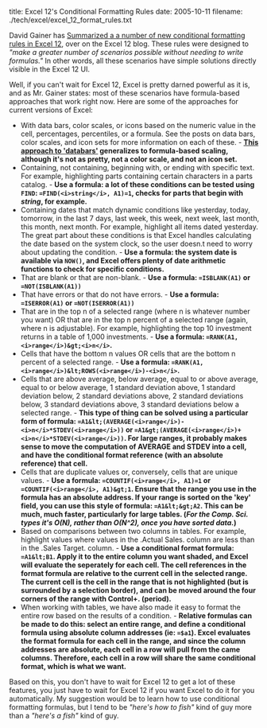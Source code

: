 title: Excel 12's Conditional Formatting Rules
date: 2005-10-11
filename: ./tech/excel/excel_12_format_rules.txt

David Gainer has <a
href="http://blogs.msdn.com/excel/archive/2005/10/11/479713.aspx">Summarized
a a number of new conditional formatting rules in Excel 12</a>, over
on the Excel 12 blog. These rules were designed to <i>"make a greater
number of scenarios possible without needing to write formulas."</i>
In other words, all these scenarios have simple solutions directly
visible in the Excel 12 UI.

Well, if you can't wait for Excel 12, Excel is pretty darned powerful
as it is, and as Mr. Gainer states: most of these scenarios have
formula-based approaches that work right now. Here are some of the
approaches for current versions of Excel:

* With data bars, color scales, or icons based on the numeric value in the cell, percentages, percentiles, or a formula. See the posts on data bars, color  scales, and icon sets for more information on each of these. - <b><a href="http://www.mschaef.com/cgi-bin/my_blosxom.cgi/tech/excel/databar.txt"> This approach to 'databars'</a> generalizes to formula-based scaling, although it's not as pretty, not a color scale, and not an icon set. </b>
* Containing, not containing, beginning with, or ending with specific text.  For example, highlighting parts containing certain characters in a parts catalog. - <b>Use a formula: a lot of these conditions can be tested using `FIND`: `=FIND(<i>string</i>, A1)=1`, checks for parts that begin with <i>string</i>, for example.</b>
* Containing dates that match dynamic conditions like yesterday, today, tomorrow, in the last 7 days, last week, this week, next week, last month, this month,  next month.  For example, highlight all items dated yesterday.  The great part about these conditions is that Excel handles calculating the date based on the  system clock, so the user doesn.t need to worry about updating the condition. - <b>Use a formula: the system date is available via `NOW()`, and Excel offers plenty of date arithmetic functions to check for specific conditions.</b>
* That are blank or that are non-blank. - <b>Use a formula: `=ISBLANK(A1)` or `=NOT(ISBLANK(A1))`</b>
* That have errors or that do not have errors. - <b>Use a formula: `=ISERROR(A1)` or `=NOT(ISERROR(A1))`</b>
* That are in the top n of a selected range (where n is whatever number you want) OR that are in the top n percent of a selected range (again, where n is  adjustable). For example, highlighting the top 10 investment returns in a table of 1,000 investments. - <b>Use a formula: `=RANK(A1, <i>range</i>)&gt;<i>n</i>`.</b>
* Cells that have the bottom n values OR cells that are the bottom n percent of a selected range. - <b>Use a formula: `=RANK(A1, <i>range</i>)&lt;ROWS(<i>range</i>)-<i>n</i>`.</b>
* Cells that are above average, below average, equal to or above average, equal to or below average, 1 standard deviation above, 1 standard deviation below, 2  standard deviations above, 2 standard deviations below, 3 standard deviations above, 3 standard deviations below a selected range. - <b> This type of thing can be solved using a particular form of formula: `=A1&lt;(AVERAGE(<i>range</i>)-<i>n</i>*STDEV(<i>range</i>))` or `=A1&gt;(AVERAGE(<i>range</i>)+<i>n</i>*STDEV(<i>range</i>))`. For large ranges, it probably makes sense to move the computation of AVERAGE and STDEV into a cell, and have the conditional format reference (with an absolute reference) that cell.</b>
* Cells that are duplicate values or, conversely, cells that are unique values. - <b>Use a formula: `=COUNTIF(<i>range</i>, A1)=1` or `=COUNTIF(<i>range</i>, A1)&gt;1`. Ensure that the range you use in the formula has an absolute address. If your range is sorted on the 'key' field, you can use this style of formula: `=A1&lt;&gt;A2`. This can be much, much faster, particularly for large tables. (<i>For the Comp. Sci. types it's O(N), rather than O(N^2), once you have sorted data.</i>)</b>
* Based on comparisons between two columns in tables.  For example, highlight values where values in the .Actual Sales. column are less than in the .Sales  Target. column. - <b>Use a conditional format formula: `=A1&lt;B1`. Apply it to the entire column you want shaded, and Excel will evaluate the seperately for each cell.  The cell references in the format formula are relative to the current cell in the selected range. The current cell is the cell in the range that is <b>not</b> highlighted (but is surrounded by a selection border), and can be moved around the four corners of the range with Control+. (period).</b>
* When working with tables, we have also made it easy to format the entire row based on the results of a condition. - <b>Relative formulas can be made to do this: select an entire range, and define a conditional formula using absolute column addresses (ie: `=$a1`). Excel evaluates the format formula for each cell in the range, and since the column addresses are absolute, each cell in a row will pull from the came columns. Therefore, each cell in a row will share the same conditional format, which is what we want.</b>



Based on this, you don't have to wait for Excel 12 to get a lot of
these features, you just have to wait for Excel 12 if you want Excel
to do it for you automatically. My suggestion would be to learn how to
use conditional formatting formulas, but I tend to be <i>"here's how
to fish"</i> kind of guy more than a <i>"here's a fish"</i> kind of
guy.

